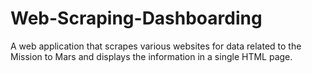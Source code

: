 # Web-Scraping-Dashboarding


A web application that scrapes various websites for data related to the Mission to Mars and displays the information in a single HTML page.
